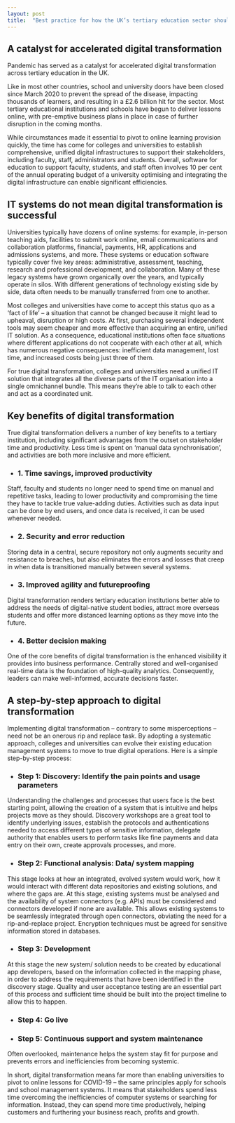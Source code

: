 ```yaml
---
layout: post
title:  "Best practice for how the UK’s tertiary education sector should approach digital transformation"
---
```

## A catalyst for accelerated digital transformation
Pandemic has served as a catalyst for accelerated digital transformation across tertiary education in the UK.

Like in most other countries, school and university doors have been closed since March 2020 to prevent the spread of the disease, impacting thousands of learners, and resulting in a £2.6 billion hit for the sector. Most tertiary educational institutions and schools have begun to deliver lessons online, with pre-emptive business plans in place in case of further disruption in the coming months.

While circumstances made it essential to pivot to online learning provision quickly, the time has come for colleges and universities to establish comprehensive, unified digital infrastructures to support their stakeholders, including faculty, staff, administrators and students. Overall, software for education to support faculty, students, and staff often involves 10 per cent of the annual operating budget of a university optimising and integrating the digital infrastructure can enable significant efficiencies.

## IT systems do not mean digital transformation is successful
Universities typically have dozens of online systems: for example, in-person teaching aids, facilities to submit work online, email communications and collaboration platforms, financial, payments, HR, applications and admissions systems, and more. These systems or education software typically cover five key areas: administrative, assessment, teaching, research and professional development, and collaboration. Many of these legacy systems have grown organically over the years, and typically operate in silos. With different generations of technology existing side by side, data often needs to be manually transferred from one to another.

Most colleges and universities have come to accept this status quo as a ‘fact of life’ – a situation that cannot be changed because it might lead to upheaval, disruption or high costs. At first, purchasing several independent tools may seem cheaper and more effective than acquiring an entire, unified IT solution. As a consequence, educational institutions often face situations where different applications do not cooperate with each other at all, which has numerous negative consequences: inefficient data management, lost time, and increased costs being just three of them.

For true digital transformation, colleges and universities need a unified IT solution that integrates all the diverse parts of the IT organisation into a single omnichannel bundle. This means they’re able to talk to each other and act as a coordinated unit.

## Key benefits of digital transformation
True digital transformation delivers a number of key benefits to a tertiary institution, including significant advantages from the outset on stakeholder time and productivity. Less time is spent on ‘manual data synchronisation’, and activities are both more inclusive and more efficient.

- ### 1.  Time savings, improved productivity
Staff, faculty and students no longer need to spend time on manual and repetitive tasks, leading to lower productivity and compromising the time they have to tackle true value-adding duties. Activities such as data input can be done by end users, and once data is received, it can be used whenever needed.

- ### 2.  Security and error reduction
Storing data in a central, secure repository not only augments security and resistance to breaches, but also eliminates the errors and losses that creep in when data is transitioned manually between several systems.

- ### 3.  Improved agility and futureproofing
Digital transformation renders tertiary education institutions better able to address the needs of digital-native student bodies, attract more overseas students and offer more distanced learning options as they move into the future.

- ### 4.  Better decision making
One of the core benefits of digital transformation is the enhanced visibility it provides into business performance. Centrally stored and well-organised real-time data is the foundation of high-quality analytics. Consequently, leaders can make well-informed, accurate decisions faster.


## A step-by-step approach to digital transformation
Implementing digital transformation – contrary to some misperceptions – need not be an onerous rip and replace task. By adopting a systematic approach, colleges and universities can evolve their existing education management systems to move to true digital operations. Here is a simple step-by-step process:

- ### Step 1: Discovery: Identify the pain points and usage parameters
Understanding the challenges and processes that users face is the best starting point, allowing the creation of a system that is intuitive and helps projects move as they should. Discovery workshops are a great tool to identify underlying issues, establish the protocols and authentications needed to access different types of sensitive information, delegate authority that enables users to perform tasks like fine payments and data entry on their own, create approvals processes, and more.

- ### Step 2: Functional analysis: Data/ system mapping
This stage looks at how an integrated, evolved system would work, how it would interact with different data repositories and existing solutions, and where the gaps are. At this stage, existing systems must be analysed and the availability of system connectors (e.g. APIs) must be considered and connectors developed if none are available. This allows existing systems to be seamlessly integrated through open connectors, obviating the need for a rip-and-replace project. Encryption techniques must be agreed for sensitive information stored in databases.

- ### Step 3: Development
At this stage the new system/ solution needs to be created by educational app developers, based on the information collected in the mapping phase, in order to address the requirements that have been identified in the discovery stage. Quality and user acceptance testing are an essential part of this process and sufficient time should be built into the project timeline to allow this to happen.

- ### Step 4: Go live

- ### Step 5: Continuous support and system maintenance
Often overlooked, maintenance helps the system stay fit for purpose and prevents errors and inefficiencies from becoming systemic.

In short, digital transformation means far more than enabling universities to pivot to online lessons for COVID-19 – the same principles apply for schools and school management systems. It means that stakeholders spend less time overcoming the inefficiencies of computer systems or searching for information. Instead, they can spend more time productively, helping customers and furthering your business reach, profits and growth.
